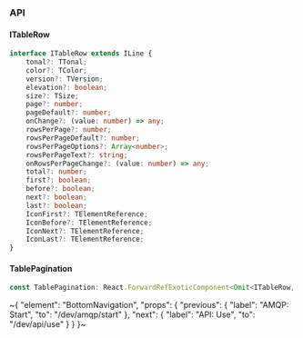 

### API

#### ITableRow

```ts
interface ITableRow extends ILine {
    tonal?: TTonal;
    color?: TColor;
    version?: TVersion;
    elevation?: boolean;
    size?: TSize;
    page?: number;
    pageDefault?: number;
    onChange?: (value: number) => any;
    rowsPerPage?: number;
    rowsPerPageDefault?: number;
    rowsPerPageOptions?: Array<number>;
    rowsPerPageText?: string;
    onRowsPerPageChange?: (value: number) => any;
    total?: number;
    first?: boolean;
    before?: boolean;
    next?: boolean;
    last?: boolean;
    IconFirst?: TElementReference;
    IconBefore?: TElementReference;
    IconNext?: TElementReference;
    IconLast?: TElementReference;
}
```

#### TablePagination

```ts
const TablePagination: React.ForwardRefExoticComponent<Omit<ITableRow, "ref"> & React.RefAttributes<unknown>>;
```

~{
  "element": "BottomNavigation",
  "props": {
    "previous": {
      "label": "AMQP: Start",
      "to": "/dev/amqp/start"
    },
    "next": {
      "label": "API: Use",
      "to": "/dev/api/use"
    }
  }
}~
